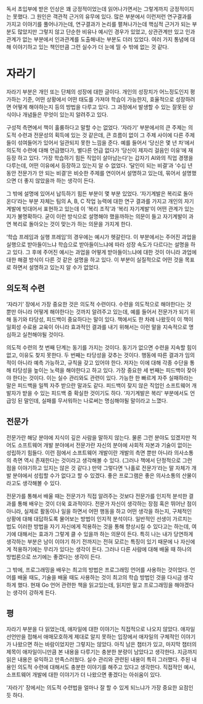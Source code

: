
독서 초입부에 받은 인상은 꽤 긍정적이었는데 읽어나가면서는 그렇게까지 긍정적이지는 못했다. 그 원인은 객관적 근거의 유무에 있다. 많은 부분에서 이런저런 연구결과를 가지고 이야기를 풀어나가는데, 연구결과가 논리를 펼쳐나가는데 핵심적 근거가 되는 부분도 많았지만 그렇지 않고 단순한 비유나 예시인 경우가 있었고, 상관관계만 있고 인과관계가 없는 부분에서 인과관계를 도출해내는 부분도 더러 있었다. 여러 가지 통념에 대해 이야기하고 있는 책인만큼 그런 실수가 더 눈에 띨 수 밖에 없는 것 같다.

# 자라기

자라기 부분은 개인 또는 단체의 성장에 대한 글이다. 개인의 성장치가 어느정도인지 평가하는 기준, 어떤 상황에서 어떤 태도를 가져야 학습이 가능한지, 효율적으로 성장하려면 어떻게 해야하는지 등의 방법을 다루고 있다. 그 과정에서 발생할 수 있는 잘못된 상식이나 개념들은 무엇이 있는지 알려주고 있다.

구성적 측면에서 책이 훌륭하다고 말할 수는 없었다. ‘자라기’ 부분에서의 큰 주제는 의도적 수련과 전문성의 획득에 있는 것 같은데, 큰 흐름이 없이 그 주제 사이에 다른 주제들이 섞여들어가 있어서 일관되지 못한 느낌을 준다. 예를 들어서 ‘당신은 몇 년 차’에서 의도적 수련에 대해 언급했다가, 별다른 언급 없다가 ‘당신이 제자리 걸음인 이유’에 재등장 하고 있다. ‘가장 학습하기 힘든 직업이 살아남는다’는 갑자기 AI와의 직업 경쟁을 다루는데, 어떤 이유에서 등장하고 있는지 알 수 없었다. ‘달인이 되는 비결’과 ‘수십 년 동안 전문가가 안 되는 비결’은 비슷한 주제를 연이어서 설명하고 있는데, 묶어서 설명했으면 더 좋지 않았을까 하는 생각이 든다.

그 밖에 설명에 있어서 납득하기 힘든 부분이 몇 부분 있었다. ‘자기계발은 복리로 돌아온다’라는 부분 자체는 팀의 A, B, C 작업 능력에 대한 연구 결과를 가지고 개인의 자기 계발에 빗대어서 표현하고 있는데 이 ‘복리 조직’과 ‘복리 자기계발’이 어떤 관계가 있는지가 불명확하다. 굳이 이런 방식으로 설명해야 했을까하는 의문이 들고 자기계발이 과연 복리로 돌아오는 것이 맞는가 하는 의문을 가지게 한다.

‘학습 프레임과 실행 프레임’의 경우에는 예시가 헷갈린다. 이 부분에서는 주어진 과업을 실행으로 받아들이느냐 학습으로 받아들이느냐에 따라 성장 속도가 다르다는 설명을 하고 있다. 그 후에 주어진 예시는 과업을 어떻게 받아들이느냐에 대한 것이 아니라 과업에 대한 해결 방식이 다른 것 같은 설명을 하고 있다. 이 부분이 실질적으로 어떤 것을 목표로 하면서 설명하고 있는지 알 수가 없었다.

## 의도적 수련

‘자라기’ 장에서 가장 중요한 것은 의도적 수련이다. 수련을 의도적으로 해야한다는 것 뿐만 아니라 어떻게 해야한다는 것까지 알려주고 있는데, 예를 들어서 전문가가 되기 위해 동기와 타당성, 피드백이 중요하다는 말이 있다. 책에서도 한 차례 나왔듯이 이 책이 일회성 수료용 교육이 아니라 효과적인 결과를 내기 위해서는 이런 말을 지속적으로 명심하고 실천해야될 것이다.

의도적 수련의 첫 번째 단계는 동기를 가지는 것이다. 동기가 없으면 수련을 지속할 힘이 없고, 이유도 찾지 못한다. 두 번째는 타당성을 갖추는 것이다. 행동에 따른 결과가 임의적이 아니라 예측 가능하고, 규칙을 갖고 있어야 한다. 저자는 이에 대해 각종 수단을 통해 타당성을 높이는 노력을 해야한다고 하고 있다. 가장 중요한 세 번째는 피드백이 잦아야 한다는 것이다. 이는 실수 관리와도 관련이 있다. 가능한 한 빠르게 자주 실패하라는 말은 피드백을 일찍 자주 받으란 말과도 같다. 피드백이 잦지 않은 직업인 소프트웨어 개발자가 받을 수 있는 피드백 중 확실한 것이기도 하다. '자기계발은 복리' 부분에서도 언급잉 된 말인데, 실패를 무서워하는 나로써는 명심해야될 말이라고 느꼈다.

## 전문가

전문가란 해당 분야에 지식이 깊은 사람을 말하지 않는다. 물론 그런 분야도 있겠지만 적어도 소프트웨어 개발 분야에서 전문가란 자신의 분야에 사회적 자본과 기술이 없이는 성립하기 힘들다. 이런 점에서 소프트웨어 개발이란 개발의 측면 뿐만 아니라 의사소통의 측면 역시 존재한다는 것이라고 생각해볼 수 있다. (그러나 책에서 단정적으로 그런 점을 이야기하고 있지는 않은 것 같다.) 만약 그렇다면 ‘나홀로 전문가’라는 말 자체가 개발 분야에서 성립할 수가 없다고 할 수 있겠다. 좋은 프로그램은 좋은 의사소통의 산물이라고도 생각해볼 수 있다.

전문가를 통해서 배울 때는 전문가가 직접 알려주는 것보다 전문가를 인지적 분석한 결과를 통해 배우는 것이 더욱 효과적이다. 전문가 자신이 생각하는 장점 혹은 뛰어난 점이 아니라, 실제로 활동이나 일을 하면서 어떤 행동을 하고 어떤 생각을 하는지, 구체적인 상황에 대해 대답하도록 물어보는 방법이 인지적 분석이다. 일반적인 선생이 가르치는 법도 이러한 방법을 자기 자신에게 적용하는 것을 통해 향상시킬 수 있다고는 하는데, 여기에 대해서는 효과가 그렇게 클 수 있을까 하는 의문이 든다. 특히 나는 내가 당연하게 생각하는 부분은 남이 이야기 하기 전까지는 전혀 모르는 특징이 있기 때문에 나 자신에게 적용하기에는 무리가 있다는 생각이 든다. 그러나 다른 사람에 대해 배울 때 하나의 방법론으로 쓰기에는 좋겠다는 생각이 든다.

그 밖에, 프로그래밍을 배우는 최고의 방법은 프로그래밍 언어를 사용하는 것이었다. 언어를 배울 때도, 기술을 배울 때도 사용하는 것이 최고의 학습 방법인 것을 다시금 생각하게 했다. 현재 Go 언어 관련한 책을 읽고있는데, 읽지만 말고 프로그래밍을 해야겠다는 생각이 강하게 든다.

## 평

자라기 부분을 다 읽었는데, 애자일에 대한 이야기는 직접적으로 나오지 않았다. 애자일 선언만을 접해서 애매모호하게 제대로 알지 못하는 입장에서 애자일의 구체적인 이야기가 나왔으면 하는 바람이었지만 그렇지는 않았다. 아직 남은 챕터가 있고, 마지막 챕터의 제목이 애자일이니만큼 본 내용을 다루기는 충분한 분량이 남았다고 생각한다. 지금까지 읽은 내용은 유익하고 만족스러웠다. 실수 관리와 관련된 내용이 특히 그러했다. 주된 내용인 의도적 수련에 대해서도 충분한 이야기를 해주고 있다고 생각한다. 직접적인 예시, 소프트웨어 개발에 대한 이야기가 더 나왔으면 좋겠다는 아쉬움이 있다.

'자라기' 장에서는 의도적 수련법을 얼마나 잘 할 수 있게 되느냐가 가장 중요한 요점인 듯 하다.
